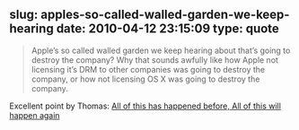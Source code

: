 slug: apples-so-called-walled-garden-we-keep-hearing
date: 2010-04-12 23:15:09
type: quote
---

> Apple’s so called walled garden we keep hearing about that’s going to destroy the company? Why that sounds awfully like how Apple not licensing it’s DRM to other companies was going to destroy the company, or how not licensing OS X was going to destroy the company.

Excellent point by Thomas: [All of this has happened before, All of this will happen again](http://www.thomas-fitzgerald.net/2010/04/11/all-of-this-has-happened-before-all-of-this-will-happen-again/)

